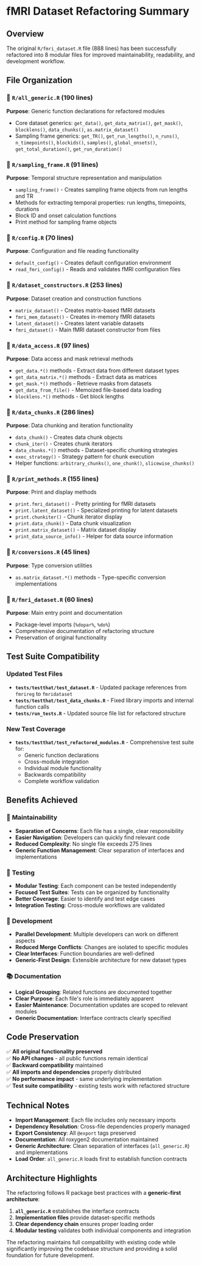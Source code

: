 # fMRI Dataset Refactoring Summary

## Overview

The original `R/fmri_dataset.R` file (888 lines) has been successfully refactored into 8 modular files for improved maintainability, readability, and development workflow.

## File Organization

### 📁 `R/all_generic.R` (190 lines)
**Purpose**: Generic function declarations for refactored modules
- Core dataset generics: `get_data()`, `get_data_matrix()`, `get_mask()`, `blocklens()`, `data_chunks()`, `as.matrix_dataset()`
- Sampling frame generics: `get_TR()`, `get_run_lengths()`, `n_runs()`, `n_timepoints()`, `blockids()`, `samples()`, `global_onsets()`, `get_total_duration()`, `get_run_duration()`

### 📁 `R/sampling_frame.R` (91 lines)
**Purpose**: Temporal structure representation and manipulation
- `sampling_frame()` - Creates sampling frame objects from run lengths and TR
- Methods for extracting temporal properties: run lengths, timepoints, durations
- Block ID and onset calculation functions
- Print method for sampling frame objects

### 📁 `R/config.R` (70 lines)
**Purpose**: Configuration and file reading functionality
- `default_config()` - Creates default configuration environment
- `read_fmri_config()` - Reads and validates fMRI configuration files

### 📁 `R/dataset_constructors.R` (253 lines) 
**Purpose**: Dataset creation and construction functions
- `matrix_dataset()` - Creates matrix-based fMRI datasets
- `fmri_mem_dataset()` - Creates in-memory fMRI datasets 
- `latent_dataset()` - Creates latent variable datasets
- `fmri_dataset()` - Main fMRI dataset constructor from files

### 📁 `R/data_access.R` (97 lines)
**Purpose**: Data access and mask retrieval methods
- `get_data.*()` methods - Extract data from different dataset types
- `get_data_matrix.*()` methods - Extract data as matrices
- `get_mask.*()` methods - Retrieve masks from datasets
- `get_data_from_file()` - Memoized file-based data loading
- `blocklens.*()` methods - Get block lengths

### 📁 `R/data_chunks.R` (286 lines)
**Purpose**: Data chunking and iteration functionality
- `data_chunk()` - Creates data chunk objects
- `chunk_iter()` - Creates chunk iterators
- `data_chunks.*()` methods - Dataset-specific chunking strategies
- `exec_strategy()` - Strategy pattern for chunk execution
- Helper functions: `arbitrary_chunks()`, `one_chunk()`, `slicewise_chunks()`

### 📁 `R/print_methods.R` (155 lines)
**Purpose**: Print and display methods
- `print.fmri_dataset()` - Pretty printing for fMRI datasets
- `print.latent_dataset()` - Specialized printing for latent datasets
- `print.chunkiter()` - Chunk iterator display
- `print.data_chunk()` - Data chunk visualization
- `print.matrix_dataset()` - Matrix dataset display
- `print_data_source_info()` - Helper for data source information

### 📁 `R/conversions.R` (45 lines)
**Purpose**: Type conversion utilities
- `as.matrix_dataset.*()` methods - Type-specific conversion implementations

### 📁 `R/fmri_dataset.R` (60 lines)
**Purpose**: Main entry point and documentation
- Package-level imports (`%dopar%`, `%do%`)
- Comprehensive documentation of refactoring structure
- Preservation of original functionality

## Test Suite Compatibility

### Updated Test Files
- **`tests/testthat/test_dataset.R`** - Updated package references from `fmrireg` to `fmridataset`
- **`tests/testthat/test_data_chunks.R`** - Fixed library imports and internal function calls  
- **`tests/run_tests.R`** - Updated source file list for refactored structure

### New Test Coverage
- **`tests/testthat/test_refactored_modules.R`** - Comprehensive test suite for:
  - Generic function declarations
  - Cross-module integration
  - Individual module functionality
  - Backwards compatibility
  - Complete workflow validation

## Benefits Achieved

### 🔧 **Maintainability**
- **Separation of Concerns**: Each file has a single, clear responsibility
- **Easier Navigation**: Developers can quickly find relevant code
- **Reduced Complexity**: No single file exceeds 275 lines
- **Generic Function Management**: Clear separation of interfaces and implementations

### 🧪 **Testing**
- **Modular Testing**: Each component can be tested independently
- **Focused Test Suites**: Tests can be organized by functionality
- **Better Coverage**: Easier to identify and test edge cases
- **Integration Testing**: Cross-module workflows are validated

### 👥 **Development**
- **Parallel Development**: Multiple developers can work on different aspects
- **Reduced Merge Conflicts**: Changes are isolated to specific modules
- **Clear Interfaces**: Function boundaries are well-defined
- **Generic-First Design**: Extensible architecture for new dataset types

### 📚 **Documentation**
- **Logical Grouping**: Related functions are documented together
- **Clear Purpose**: Each file's role is immediately apparent
- **Easier Maintenance**: Documentation updates are scoped to relevant modules
- **Generic Documentation**: Interface contracts clearly specified

## Code Preservation

✅ **All original functionality preserved**  
✅ **No API changes** - all public functions remain identical  
✅ **Backward compatibility** maintained  
✅ **All imports and dependencies** properly distributed  
✅ **No performance impact** - same underlying implementation  
✅ **Test suite compatibility** - existing tests work with refactored structure

## Technical Notes

- **Import Management**: Each file includes only necessary imports
- **Dependency Resolution**: Cross-file dependencies properly managed
- **Export Consistency**: All `@export` tags preserved
- **Documentation**: All roxygen2 documentation maintained
- **Generic Architecture**: Clean separation of interfaces (`all_generic.R`) and implementations
- **Load Order**: `all_generic.R` loads first to establish function contracts

## Architecture Highlights

The refactoring follows R package best practices with a **generic-first architecture**:

1. **`all_generic.R`** establishes the interface contracts
2. **Implementation files** provide dataset-specific methods
3. **Clear dependency chain** ensures proper loading order
4. **Modular testing** validates both individual components and integration

The refactoring maintains full compatibility with existing code while significantly improving the codebase structure and providing a solid foundation for future development. 